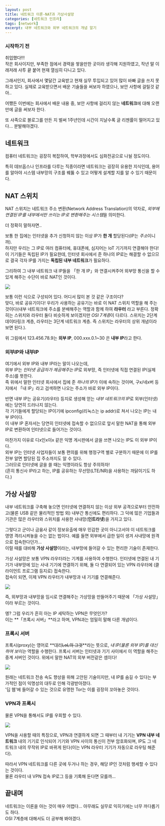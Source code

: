```yaml
---
layout: post
title: 네트워크 이론-NAT과 가상사설망
categories: [네트워크 인프라]
tags: [network]
excerpt: 내부 네트워크와 외부 네트워크의 개념 알기
---
```


### 시작하기 전

취업했다!!!  
작은 회사이지만, 부족한 점에서 경력을 쌓을만한 곳이라 생각해 지원하였고, 작년 말 이래저래 사투 끝 붙어 현재 열심히 다니고 있다.

그래서인지, 회사에서 몇달간 교육받고 현재 실무 투입되고 있어 많이 바빠 글을 쓰지 못하고 있다. 실제로 교육받으면서 배운 기술들을 써보자 하였으나, 보안 사항에 걸릴것 같아..

어쨌든 이번에는 회사에서 배운 내용 중, 보안 사항에 걸리지 않는 **네트워크**에 대해 오랜만에 글을 써보자 한다.

또 사족으로 블로그를 만든 지 벌써 1주년인데 시간이 지날수록 글 리젠률이 떨어지고 있다... 분발해야겠다.

## 네트워크

컴퓨터 네트워크는 굉장히 복잡하여, 학부과정에서도 심화전공으로 나뉠 정도이다.

특히 데브옵스나 인프라를 다루는 직종이라면 네트워크는 굉장히 유용한 지식인데, 용어를 알아야 시스템 내부망의 구조를 꿰뚫 수 있고 어떻게 설계할 지를 알 수 있기 때문이다.

## NAT 스위치

NAT 스위치는 네트워크 주소 변환(Network Address Translation)의 약자로, *외부에 연결된 IP를 내부에서만 쓰이는 IP로 변환해주는 시스템*을 의미한다.

더 정확히 말하자면..

보통 한 집에는 인터넷을 추가 신청하지 않는 이상 IP가 **한 개** 할당된다(IP는 *주소*이니까).  
하지만 우리는 그 IP로 여러 컴퓨터에, 휴대폰에, 심지어는 IoT 기기까지 연결해야 한다!  
이 기기들은 독립된 IP가 필요한데, 인터넷 회사에서 준 하나의 IP로는 해결할 수 없으므로 결국 각자 IP를 가지는 **독립된 내부 네트워크**가 필요하다.

그리하여 그 내부 네트워크 내 IP들을 「한 개 IP」와 연결시켜주어 외부망 통신을 할 수 있게 해주는 수단이 바로 NAT인 것이다.

![](https://velog.velcdn.com/images/kaebalkreator/post/8a0b61b3-64a4-43ec-8b46-f890f0099821/image.png)

보통 이런 식으로 구성되어 있다. 어디서 많이 본 것 같은 구조이다?  
맞다, 바로 공유기이다! 우리가 사용하는 공유기는 바로 이 NAT 스위치 역할을 해 주는 것이다(내부 네트워크에 주소를 분배해주는 역할과 함께 하여 **라우터** 라고 부른다. 정확히는 스위치와 라우터 둘다 비슷하게 보이겠지만 *OSI 7계층*이 다르다. 스위치는 2단계 데이타링크 계층, 라우터는 3단계 네트워크 계층. 즉 스위치는 라우터의 상위 개념이라 보면 된다.).

위 그림에서 123.456.78.9는 **외부 IP**, 000.xxx.0.1~30 은 **내부 IP**라고 한다.

### 외부IP와 내부IP

여기에서 외부 IP와 내부 IP라는 말이 나오는데,  
외부 IP는 *인터넷 공급자가 제공해주는 IP*로 외부망, 즉 인터넷에 직접 연결된 IP(실제 주소)를 뜻한다.  
즉 위에서 말한 인터넷 회사에서 집에 준 *하나의 IP*가 이에 속하는 것이며, 구x/네x버 등지에서 「내 IP」라고 검색하면 나오는 주소가 바로 외부 IP이다.

반면 내부 IP는 공유기(라우터) 등지로 생성해 얻는 *내부 네트워크의 IP*로 외부(인터넷)에는 당연히 드러나지 않는다.  
각 기기들에게 할당되는 IP이기에 ipconfig(리눅스는 ip addr)로 쳐서 나오는 IP는 내부 IP이다.  
이 내부 IP 혼자서는 당연히 인터넷에 접속할 수 없으므로 앞서 말한 NAT을 통해 외부 IP로 변환하여 인터넷으로 들어가는 것이다.

마찬가지 이유로 디x인x이x 같은 익명 게시판에서 글을 쓰면 나오는 IP도 이 외부 IP이다.  
외부 IP는 인터넷 사업자들이 보통 편의를 위해 행정구역 별로 구분하기 때문에 이 IP를 전부 알면 할당된 집 주소까지도 알 수 있다.  
그러므로 인터넷에 글을 쓸 때는 익명이라도 항상 주의하자!  
(흔히 통신사 IP라고 하는, IP를 공유하는 무선망(LTE/NR)을 사용하는 까닭이기도 하다.)

## 가상 사설망

내부 네트워크를 구축해 놓으면 인터넷에 연결하지 않는 이상 외부 공격으로부터 안전하고(물론 USB 같은 물리적인 방법 외) 내부간 통신에도 편리하다. 
그 덕에 많은 기업들과 기관은 많은 라우터와 스위치를 사용한 사내망(**인트라넷**)을 가지고 있다.

그렇다고 군이나 금융사 같이 정보유출에 매우 민감한 곳이 아니고서야 이 네트워크를 영영 격리시켜놓을 수는 없는 법이다. 예를 들면 외부에서 급한 일이 생겨 사내망에 원격으로 접속한다던가...  
이럴 때를 대비해 **가상 사설망**이라는, 내부망에 들어갈 수 있는 편리한 기술이 존재한다.

가상 사설망은 보통 VPN 라우터라는 기계를 사용하여 수행한다.
인터넷에 연결된 내 기기가 내부망에 있는 사내 기기에 연결하기 위해, 둘 다 연결되어 있는 VPN 라우터에 (클라이언트 프로그램 등지로) 접속한다.  
접속이 되면, 이제 VPN 라우터가 내부망과 내 기기를 연결해준다.

![](https://velog.velcdn.com/images/kaebalkreator/post/28f7a432-bd37-4546-9aae-32e55234d956/image.png)

즉, 외부망과 내부망을 임시로 연결해주는 가상망을 만들어주기 때문에 「가상 사설망」이라 부르는 것이다.


엥? 그럼 우리가 흔히 아는 IP 세탁하는 VPN은 무엇인가?  
이는 **「프록시 서버」**라고 하며, VPN과는 엄밀히 말해 다른 개념이다.

### 프록시 서버

프록시(proxy)는 영어로 **대리~~LoL의 그것~~**라는 뜻으로, *내 IP(물론 외부 IP)를 대신하여 보이는* 역할을 수행한다. 
프록시 서버는 인터넷과 기기 사이에서 이 역할을 해주는 중계 서버인 것이다. 위에서 말한 NAT의 외부 버전같은 셈이다!

![](https://velog.velcdn.com/images/kaebalkreator/post/362ed5a8-a65f-4eb6-b6d5-e727da651d94/image.png)

원래는 네트워크 전송 속도 향상을 위해 고안된 기술이지만, 내 IP를 숨길 수 있다는 부가적인 점이 익명성의 대두로 인해 각광받아졌다.  
'딥 웹'에 들어갈 수 있는 것으로 유명한 Tor는 이를 굉장히 꼬아놓은 것이다.

### VPN과 프록시

물론 VPN을 통해서도 IP를 우회할 수 있다.  

![](https://velog.velcdn.com/images/kaebalkreator/post/02171572-38b4-4ea1-9d42-d0176a2bf26c/image.png)

VPN을 사용할 때의 특징으로, VPN과 연결하게 되면 그 때부터 내 기기는 **VPN 내부 네트워크** 내의 기기로 인식되어 기기와 VPN 사이의 통신이 전부 암호화되며, IP도 그 네트워크 내의 무작위 IP로 바뀌게 된다(이는 VPN 라우터 기기가 자동으로 라우팅 해준다).

따라서 VPN 네트워크를 다른 곳에 두거나 하는 경우, 해당 IP인 것처럼 행세할 수 있다는 것이다.  
물론 라우터 내 VPN 접속 IP로그 등을 기록해 둔다면 모를까...

## 끝내며

네트워크는 이론을 아는 것이 매우 어렵다... 아무래도 실무로 익히기에는 너무 까다롭기도 하다.  
OSI 7계층에 대해서도 더 공부해 봐야겠다.